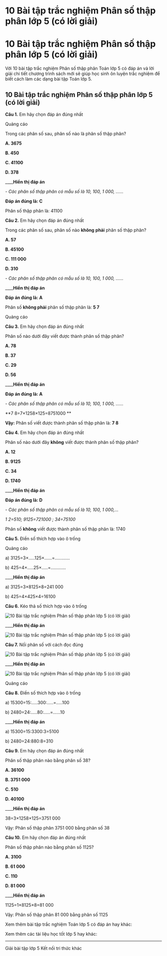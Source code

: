 # 10 Bài tập trắc nghiệm Phân số thập phân lớp 5 (có lời giải)

# 10 Bài tập trắc nghiệm Phân số thập phân lớp 5 (có lời giải)

Với 10 bài tập trắc nghiệm Phân số thập phân Toán lớp 5 có đáp án và lời giải chi tiết chương trình sách mới sẽ giúp học sinh ôn luyện trắc nghiệm để biết cách làm các dạng bài tập Toán lớp 5.

## 10 Bài tập trắc nghiệm Phân số thập phân lớp 5 (có lời giải)

**Câu 1.** Em hãy chọn đáp án đúng nhất

Quảng cáo

Trong các phân số sau, phân số nào là phân số thập phân?

**A. 3675**

**B. 450**

**C. 41100**

**D. 378**

____**Hiển thị đáp án**

_\- Các phân số thập phân có mẫu số là 10, 100, 1 000, ……_

**Đáp án đúng là: C**

Phân số thập phân là: 41100

**Câu 2.** Em hãy chọn đáp án đúng nhất

Trong các phân số sau, phân số nào **không** **phải** phân số thập phân?

**A. 57**

**B. 45100**

**C. 111 000**

**D. 310**

_\- Các phân số thập phân có mẫu số là 10, 100, 1 000, ……_

____**Hiển thị đáp án**

**Đáp án đúng là: A**

Phân số **không phải** phân số thập phân là: **5 7**

Quảng cáo

**Câu 3.** Em hãy chọn đáp án đúng nhất

Phân số nào dưới đây viết được thành phân số thập phân?

**A. 78**

**B. 37**

**C. 29**

**D. 56**

____**Hiển thị đáp án**

**Đáp án đúng là: A**

\- _Các phân số thập phân có mẫu số là 10, 100, 1 000, ……_

**7 8=7×1258×125=8751000 **

**Vậy:** Phân số viết được thành phân số thập phân là: **7 8**

**Câu 4.** Em hãy chọn đáp án đúng nhất

Phân số nào dưới đây **không** viết được thành phân số thập phân?

**A. 12**

**B. 9125**

**C. 34**

**D. 1740**

____**Hiển thị đáp án**

**Đáp án đúng là: D**

\- _Các phân số thập phân có mẫu số là 10, 100, 1 000,…_

_1 2=510; 9125=721000  ; 34=75100_

Phân số **không** viết được thành phân số thập phân là: 1740

**Câu 5.** Điền số thích hợp vào ô trống

Quảng cáo

a) 3125=3×.....125×......=............

b) 425=4×.....25×.....=............

____**Hiển thị đáp án**

a) 3125=3×8125×8=241 000

b) 425=4×425×4=16100

**Câu 6.** Kéo thả số thích hợp vào ô trống

![10 Bài tập trắc nghiệm Phân số thập phân lớp 5 \(có lời giải\)](https://vietjack.com/toan-5-kn/images/trac-nghiem-bai-4-phan-so-thap-phan-a.PNG)

____**Hiển thị đáp án**

![10 Bài tập trắc nghiệm Phân số thập phân lớp 5 \(có lời giải\)](https://vietjack.com/toan-5-kn/images/trac-nghiem-bai-4-phan-so-thap-phan.PNG)

**Câu 7.** Nối phân số với cách đọc đúng

![10 Bài tập trắc nghiệm Phân số thập phân lớp 5 \(có lời giải\)](https://vietjack.com/toan-5-kn/images/trac-nghiem-bai-4-phan-so-thap-phan-1.PNG)

____**Hiển thị đáp án**

![10 Bài tập trắc nghiệm Phân số thập phân lớp 5 \(có lời giải\)](https://vietjack.com/toan-5-kn/images/trac-nghiem-bai-4-phan-so-thap-phan-2.PNG)

Quảng cáo

**Câu 8.** Điền số thích hợp vào ô trống

a) 15300=15:.....300:.....=.....100

b) 2480=24:.....80:.....=......10

____**Hiển thị đáp án**

a) 15300=15:3300:3=5100

b) 2480=24:880:8=310

**Câu 9.** Em hãy chọn đáp án đúng nhất

Phân số thập phân nào bằng phân số 38?

**A. 36100**

**B. 3751 000**

**C. 510**

**D. 40100**

____**Hiển thị đáp án**

38=3×1258×125=3751 000

Vậy: Phân số thập phân 3751 000 bằng phân số 38

**Câu 10.** Em hãy chọn đáp án đúng nhất

Phân số thập phân nào bằng phân số 1125?

**A. 3100**

**B. 61 000**

**C. 110**

**D. 81 000**

____**Hiển thị đáp án**

1125=1×8125×8=81 000

Vậy: Phân số thập phân 81 000 bằng phân số 1125

Xem thêm bài tập trắc nghiệm Toán lớp 5 có đáp án hay khác:

Xem thêm các tài liệu học tốt lớp 5 hay khác:

* * *

Giải bài tập lớp 5 Kết nối tri thức khác
